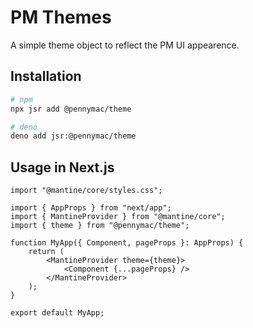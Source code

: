 # PM Themes

A simple theme object to reflect the PM UI appearence.

## Installation

```bash
# npm
npx jsr add @pennymac/theme

# deno
deno add jsr:@pennymac/theme
```

## Usage in Next.js

```tsx
import "@mantine/core/styles.css";

import { AppProps } from "next/app";
import { MantineProvider } from "@mantine/core";
import { theme } from "@pennymac/theme";

function MyApp({ Component, pageProps }: AppProps) {
    return (
        <MantineProvider theme={theme}>
            <Component {...pageProps} />
        </MantineProvider>
    );
}

export default MyApp;
```
